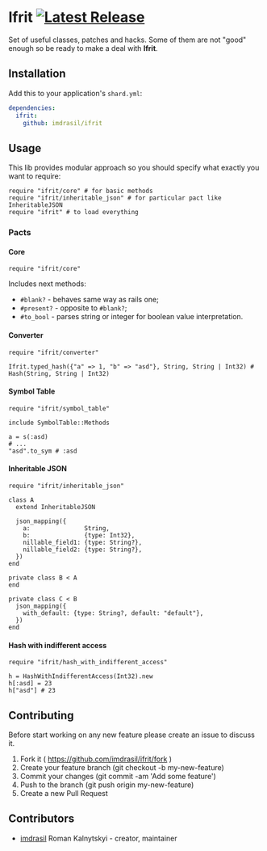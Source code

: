 # Ifrit [![Latest Release](https://img.shields.io/github/release/imdrasil/ifrit.svg)](https://github.com/imdrasil/ifrit/releases)

Set of useful classes, patches and hacks. Some of them are not "good" enough so be ready to make a deal with **Ifrit**.

## Installation

Add this to your application's `shard.yml`:

```yaml
dependencies:
  ifrit:
    github: imdrasil/ifrit
```

## Usage

This lib provides modular approach so you should specify what exactly you want to require:

```crystal
require "ifrit/core" # for basic methods
require "ifrit/inheritable_json" # for particular pact like InheritableJSON
require "ifrit" # to load everything
```

### Pacts

#### Core

```crystal
require "ifrit/core"
```

Includes next methods:

- `#blank?` - behaves same way as rails one;
- `#present?` - opposite to `#blank?`;
- `#to_bool` - parses string or integer for boolean value interpretation.

#### Converter

```crystal
require "ifrit/converter"

Ifrit.typed_hash({"a" => 1, "b" => "asd"}, String, String | Int32) # Hash(String, String | Int32)
```

#### Symbol Table

```crystal
require "ifrit/symbol_table"

include SymbolTable::Methods

a = s(:asd)
# ...
"asd".to_sym # :asd
```

#### Inheritable JSON

```crystal
require "ifrit/inheritable_json"

class A
  extend InheritableJSON

  json_mapping({
    a:               String,
    b:               {type: Int32},
    nillable_field1: {type: String?},
    nillable_field2: {type: String?},
  })
end

private class B < A
end

private class C < B
  json_mapping({
    with_default: {type: String?, default: "default"},
  })
end
```

#### Hash with indifferent access

```crystal
require "ifrit/hash_with_indifferent_access"

h = HashWithIndifferentAccess(Int32).new
h[:asd] = 23
h["asd"] # 23
```

## Contributing

Before start working on any new feature please create an issue to discuss it.

1. Fork it ( https://github.com/imdrasil/ifrit/fork )
2. Create your feature branch (git checkout -b my-new-feature)
3. Commit your changes (git commit -am 'Add some feature')
4. Push to the branch (git push origin my-new-feature)
5. Create a new Pull Request

## Contributors

- [imdrasil](https://github.com/imdrasil) Roman Kalnytskyi - creator, maintainer

